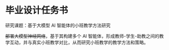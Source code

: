 # 毕业设计任务书

研究课题：基于大模型 AI 智能体的小班教学方法研究

~~部署大模型神经网络~~，基于其构建多个 AI 智能体，形成教师-学生-助教之间的教学互动，并与真实小班教学对比，从而研究小班教学的教学方法和策略。
